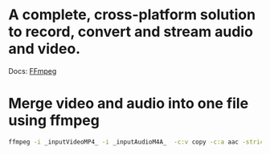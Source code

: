 # A complete, cross-platform solution to record, convert and stream audio and video.


Docs: [FFmpeg](https://www.ffmpeg.org/)

# Merge video and audio into one file using ffmpeg

```bash
ffmpeg -i _inputVideoMP4_ -i _inputAudioM4A_  -c:v copy -c:a aac -strict experimental _outputVideoMP4_
```